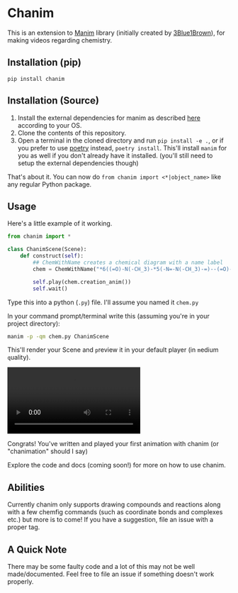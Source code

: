 # Chanim
This is an extension to [Manim](https://www.github.com/ManimCommunity/manim) library (initially created by [3Blue1Brown](https://github.com/3b1b/manim)),
for making videos regarding chemistry.

## Installation (pip)
`pip install chanim`

## Installation (Source)
1. Install the external dependencies for manim as described [here](https://docs.manim.community/en/latest/installation.html) according to your OS.
2. Clone the contents of this repository.
3. Open a terminal in the cloned directory and run `pip install -e .`, or if you prefer to use [poetry](https://python-poetry.org) instead, `poetry install`. This'll install `manim` for you as well if you don't already have it installed. (you'll still need to setup the external dependencies though)

That's about it. You can now do `from chanim import <*|object_name>` like any regular Python package. 

## Usage

Here's a little example of it working.

```py
from chanim import *

class ChanimScene(Scene):
    def construct(self):
        ## ChemWithName creates a chemical diagram with a name label
        chem = ChemWithName("*6((=O)-N(-CH_3)-*5(-N=-N(-CH_3)-=)--(=O)-N(-H_3C)-)", "Caffeine")

        self.play(chem.creation_anim())
        self.wait()
```

Type this into a python (`.py`) file. I'll assume you named it `chem.py`

In your command prompt/terminal write this (assuming you're in your project directory):

```sh
manim -p -qm chem.py ChanimScene
```
This'll render your Scene and `p`review it in your default player (in `m`edium `q`uality).

![output](
https://user-images.githubusercontent.com/65204531/124297601-dcafcf80-db78-11eb-936b-cdc913c91f25.mp4)

Congrats! You've written and played your first animation with chanim (or "chanimation" should I say)

Explore the code and docs (coming soon!) for more on how to use chanim.

## Abilities
Currently chanim only supports drawing compounds and reactions along with a few chemfig commands (such as coordinate bonds and complexes etc.) but more is to come! If you have a suggestion, file an issue with a proper tag.

## A Quick Note
There may be some faulty code and a lot of this may not be well made/documented. Feel free to file an issue if something doesn't work properly.
